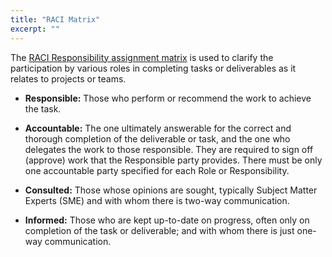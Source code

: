 ```yaml
---
title: "RACI Matrix"
excerpt: ""
---
```

The [RACI Responsibility assignment matrix](https://en.wikipedia.org/wiki/Responsibility_assignment_matrix) is used to clarify the participation by various roles in completing tasks or deliverables as it relates to projects or teams.

* **Responsible:** Those who perform or recommend the work to achieve the task.

* **Accountable:** The one ultimately answerable for the correct and thorough completion of the deliverable or task, and the one who delegates the work to those responsible. They are required to sign off (approve) work that the Responsible party provides. There must be only one accountable party specified for each Role or Responsibility.

* **Consulted:** Those whose opinions are sought, typically Subject Matter Experts (SME) and with whom there is two-way communication.

* **Informed:** Those who are kept up-to-date on progress, often only on completion of the task or deliverable; and with whom there is just one-way communication.
